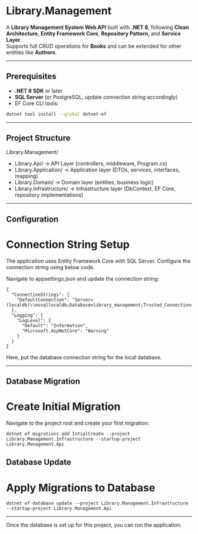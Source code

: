 # Library.Management

A **Library Management System Web API** built with **.NET 8**, following **Clean Architecture**, **Entity Framework Core**, **Repository Pattern**, and **Service Layer**.  
Supports full CRUD operations for **Books** and can be extended for other entities like **Authors**.

---

## Prerequisites

- **.NET 8 SDK** or later  
- **SQL Server** (or PostgreSQL, update connection string accordingly)  
- EF Core CLI tools:  

```bash
dotnet tool install --global dotnet-ef
```

---

## Project Structure

Library.Management/
   - Library.Api/ → API Layer (controllers, middleware, Program.cs)
   - Library.Application/ → Application layer (DTOs, services, interfaces, mapping)
   - Library.Domain/ → Domain layer (entities, business logic)
   - Library.Infrastructure/ → Infrastructure layer (DbContext, EF Core, repository implementations)

---

## Configuration

# Connection String Setup

The application uses Entity Framework Core with SQL Server. Configure the connection string using below code.

Navigate to appsettings.json and update the connection string:
```
{
  "ConnectionStrings": {
    "DefaultConnection": "Server=(localdb)\\mssqllocaldb;Database=library_management;Trusted_Connection=true;MultipleActiveResultSets=true"
  },
  "Logging": {
    "LogLevel": {
      "Default": "Information",
      "Microsoft.AspNetCore": "Warning"
    }
  }
}
```

Here, put the database connection string for the local database.

---

## Database Migration
# Create Initial Migration

Navigate to the project root and create your first migration:

```dotnet ef migrations add IntialCreate --project Library.Management.Infrastructure --startup-project Library.Management.Api```

## Database Update
# Apply Migrations to Database

```dotnet ef database update --project Library.Management.Infrastructure --startup-project Library.Management.Api```

---

Once the database is set up for this project, you can run the application.

